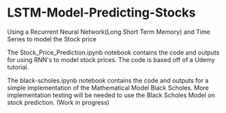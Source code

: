 # LSTM-Model-Predicting-Stocks
Using a Recurrent Neural Network(Long Short Term Memory) and Time Series to model the Stock price

The Stock_Price_Prediction.ipynb notebook contains the code and outputs for using RNN's to model stock prices. The code is based off of a Udemy tutorial.

The black-scholes.ipynb notebook contains the code and outputs for a simple implementation of the Mathematical Model Black Scholes. More implementation testing will be needed to use the Black Scholes Model on stock prediction. (Work in progress)
